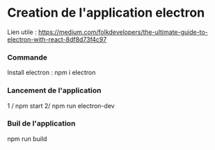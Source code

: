# Creation de l'application electron

Lien utile : https://medium.com/folkdevelopers/the-ultimate-guide-to-electron-with-react-8df8d73f4c97

### Commande 

Install electron : npm i electron

### Lancement de l'application 

1 / npm start 
2/ npm run electron-dev

### Buil de l'application

npm run build
